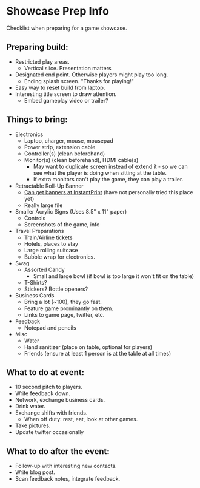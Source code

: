 # Showcase Prep Info

Checklist when preparing for a game showcase.

## Preparing build:

* Restricted play areas.
  * Vertical slice.  Presentation matters
* Designated end point.  Otherwise players might play too long.
  * Ending splash screen.  "Thanks for playing!"
* Easy way to reset build from laptop.
* Interesting title screen to draw attention.
  * Embed gameplay video or trailer?

## Things to bring:

* Electronics
  * Laptop, charger, mouse, mousepad
  * Power strip, extension cable
  * Controller(s) (clean beforehand)
  * Monitor(s) (clean beforehand), HDMI cable(s)
    * May want to duplicate screen instead of extend it - so we can see what the player is doing when sitting at the table.
    * If extra monitors can't play the game, they can play a trailer.
* Retractable Roll-Up Banner
  * [Can get banners at InstantPrint](https://www.instantprinting.com/retractable-banners) (have not personally tried this place yet)
  * Really large file
* Smaller Acrylic Signs (Uses 8.5" x 11" paper)
  * Controls
  * Screenshots of the game, info
* Travel Preparations
  * Train/Airline tickets
  * Hotels, places to stay
  * Large rolling suitcase
  * Bubble wrap for electronics.
* Swag
  * Assorted Candy
    * Small and large bowl (if bowl is too large it won't fit on the table)
  * T-Shirts?
  * Stickers?  Bottle openers?
* Business Cards
  * Bring a lot (~100), they go fast.
  * Feature game prominantly on them. 
  * Links to game page, twitter, etc.
* Feedback
  * Notepad and pencils
* Misc
  * Water
  * Hand sanitizer (place on table, optional for players)
  * Friends (ensure at least 1 person is at the table at all times)

## What to do at event:

* 10 second pitch to players.
* Write feedback down.
* Network, exchange business cards.
* Drink water.
* Exchange shifts with friends.
  * When off duty: rest, eat, look at other games.
* Take pictures.
* Update twitter occasionally

## What to do after the event:

* Follow-up with interesting new contacts.
* Write blog post.
* Scan feedback notes, integrate feedback.

